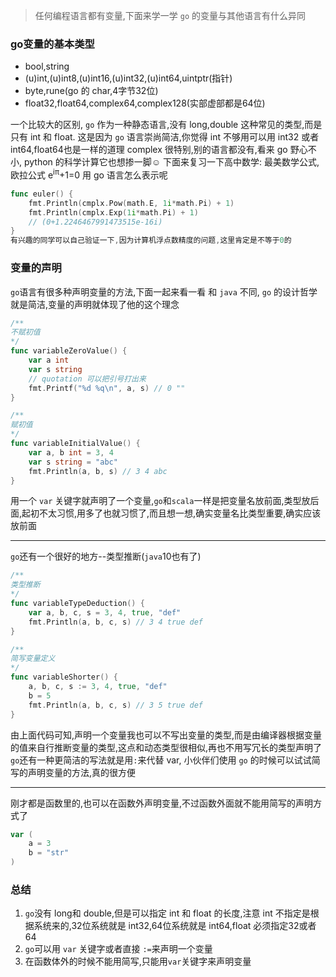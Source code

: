 
> 任何编程语言都有变量,下面来学一学 `go` 的变量与其他语言有什么异同

### go变量的基本类型

- bool,string
- (u)int,(u)int8,(u)int16,(u)int32,(u)int64,uintptr(指针)
- byte,rune(go 的 char,4字节32位)
- float32,float64,complex64,complex128(实部虚部都是64位)

一个比较大的区别, `go` 作为一种静态语言,没有 long,double 这种常见的类型,而是只有 int 和 float.
这是因为 `go` 语言崇尚简洁,你觉得 int 不够用可以用 int32 或者 int64,float64也是一样的道理
complex 很特别,别的语言都没有,看来 go 野心不小, python 的科学计算它也想掺一脚☺
下面来复习一下高中数学:
最美数学公式,欧拉公式
e<sup>iπ</sup>+1=0
用 go 语言怎么表示呢
```go
func euler() {
	fmt.Println(cmplx.Pow(math.E, 1i*math.Pi) + 1)
	fmt.Println(cmplx.Exp(1i*math.Pi) + 1)
	// (0+1.2246467991473515e-16i)
}
有兴趣的同学可以自己验证一下,因为计算机浮点数精度的问题,这里肯定是不等于0的
```
### 变量的声明
`go`语言有很多种声明变量的方法,下面一起来看一看
和 `java` 不同, `go` 的设计哲学就是简洁,变量的声明就体现了他的这个理念
```go
/**
不赋初值
*/
func variableZeroValue() {
	var a int
	var s string
	// quotation 可以把引号打出来
	fmt.Printf("%d %q\n", a, s) // 0 ""
}

/**
赋初值
*/
func variableInitialValue() {
	var a, b int = 3, 4
	var s string = "abc"
	fmt.Println(a, b, s) // 3 4 abc
}
```
用一个 `var` 关键字就声明了一个变量,`go`和`scala`一样是把变量名放前面,类型放后面,起初不太习惯,用多了也就习惯了,而且想一想,确实变量名比类型重要,确实应该放前面

---------
`go`还有一个很好的地方--类型推断(`java`10也有了)
```go
/**
类型推断
*/
func variableTypeDeduction() {
	var a, b, c, s = 3, 4, true, "def"
	fmt.Println(a, b, c, s) // 3 4 true def
}

/**
简写变量定义
*/
func variableShorter() {
	a, b, c, s := 3, 4, true, "def"
	b = 5
	fmt.Println(a, b, c, s) // 3 5 true def
}
```
由上面代码可知,声明一个变量我也可以不写出变量的类型,而是由编译器根据变量的值来自行推断变量的类型,这点和动态类型很相似,再也不用写冗长的类型声明了
`go`还有一种更简洁的写法就是用`:`来代替 var, 小伙伴们使用 `go` 的时候可以试试简写的声明变量的方法,真的很方便

----
刚才都是函数里的,也可以在函数外声明变量,不过函数外面就不能用简写的声明方式了
```go
var (
	a = 3
	b = "str"
)
```
### 总结
1. `go`没有 long和 double,但是可以指定 int 和 float 的长度,注意 int 不指定是根据系统来的,32位系统就是 int32,64位系统就是 int64,float 必须指定32或者64
2. `go`可以用 `var` 关键字或者直接 `:=`来声明一个变量
3. 在函数体外的时候不能用简写,只能用`var`关键字来声明变量
